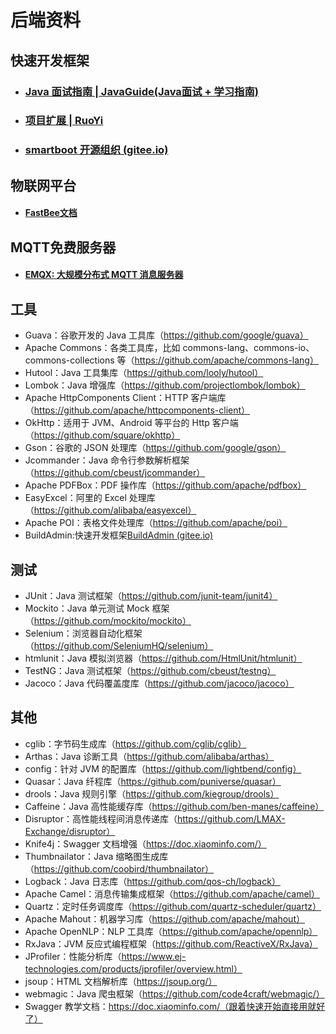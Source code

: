 # 后端资料

## 快速开发框架

* ### [Java 面试指南 | JavaGuide(Java面试 + 学习指南)](https://javaguide.cn/)
* ### [项目扩展 | RuoYi](http://doc.ruoyi.vip/ruoyi-vue/document/xmkz.html#%E5%90%8E%E5%8F%B0%E6%89%A9%E5%B1%95)
* ### [smartboot 开源组织 (gitee.io)](https://smartboot.gitee.io/)

## 物联网平台

* #### [FastBee文档](https://fastbee.cn/doc/)

## MQTT免费服务器

* #### [EMQX: 大规模分布式 MQTT 消息服务器](https://www.emqx.io/zh)

## 工具

* Guava：谷歌开发的 Java 工具库（https://github.com/google/guava）
* Apache Commons：各类工具库，比如 commons-lang、commons-io、commons-collections 等（https://github.com/apache/commons-lang）
* Hutool：Java 工具集库（https://github.com/looly/hutool）
* Lombok：Java 增强库（https://github.com/projectlombok/lombok）
* Apache HttpComponents Client：HTTP 客户端库（https://github.com/apache/httpcomponents-client）
* OkHttp：适用于 JVM、Android 等平台的 Http 客户端（https://github.com/square/okhttp）
* Gson：谷歌的 JSON 处理库（https://github.com/google/gson）
* Jcommander：Java 命令行参数解析框架（https://github.com/cbeust/jcommander）
* Apache PDFBox：PDF 操作库（https://github.com/apache/pdfbox）
* EasyExcel：阿里的 Excel 处理库（https://github.com/alibaba/easyexcel）
* Apache POI：表格文件处理库（https://github.com/apache/poi）
* BuildAdmin:快速开发框架[BuildAdmin (gitee.io)](https://wonderful-code.gitee.io/)

## 测试

* JUnit：Java 测试框架（https://github.com/junit-team/junit4）
* Mockito：Java 单元测试 Mock 框架（https://github.com/mockito/mockito）
* Selenium：浏览器自动化框架（https://github.com/SeleniumHQ/selenium）
* htmlunit：Java 模拟浏览器（https://github.com/HtmlUnit/htmlunit）
* TestNG：Java 测试框架（https://github.com/cbeust/testng）
* Jacoco：Java 代码覆盖度库（https://github.com/jacoco/jacoco）

## 其他

* cglib：字节码生成库（https://github.com/cglib/cglib）
* Arthas：Java 诊断工具（https://github.com/alibaba/arthas）
* config：针对 JVM 的配置库（https://github.com/lightbend/config）
* Quasar：Java 纤程库（https://github.com/puniverse/quasar）
* drools：Java 规则引擎（https://github.com/kiegroup/drools）
* Caffeine：Java 高性能缓存库（https://github.com/ben-manes/caffeine）
* Disruptor：高性能线程间消息传递库（https://github.com/LMAX-Exchange/disruptor）
* Knife4j：Swagger 文档增强（https://doc.xiaominfo.com/）
* Thumbnailator：Java 缩略图生成库（https://github.com/coobird/thumbnailator）
* Logback：Java 日志库（https://github.com/qos-ch/logback）
* Apache Camel：消息传输集成框架（https://github.com/apache/camel）
* Quartz：定时任务调度库（https://github.com/quartz-scheduler/quartz）
* Apache Mahout：机器学习库（https://github.com/apache/mahout）
* Apache OpenNLP：NLP 工具库（https://github.com/apache/opennlp）
* RxJava：JVM 反应式编程框架（https://github.com/ReactiveX/RxJava）
* JProfiler：性能分析库（https://www.ej-technologies.com/products/jprofiler/overview.html）
* jsoup：HTML 文档解析库（https://jsoup.org/）
* webmagic：Java 爬虫框架（https://github.com/code4craft/webmagic/）
* Swagger 教学文档：https://doc.xiaominfo.com/（跟着快速开始直接用就好了）
